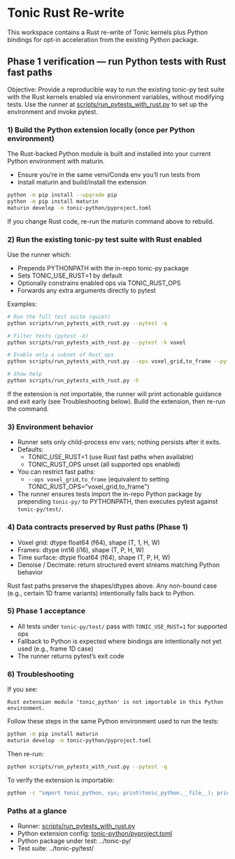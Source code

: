 # Tonic Rust Re-write

This workspace contains a Rust re-write of Tonic kernels plus Python bindings for opt-in acceleration from the existing Python package.

## Phase 1 verification — run Python tests with Rust fast paths

Objective: Provide a reproducible way to run the existing tonic-py test suite with the Rust kernels enabled via environment variables, without modifying tests. Use the runner at [scripts/run_pytests_with_rust.py](scripts/run_pytests_with_rust.py) to set up the environment and invoke pytest.

### 1) Build the Python extension locally (once per Python environment)

The Rust-backed Python module is built and installed into your current Python environment with maturin.

- Ensure you’re in the same venv/Conda env you’ll run tests from
- Install maturin and build/install the extension

```bash
python -m pip install --upgrade pip
python -m pip install maturin
maturin develop -m tonic-python/pyproject.toml
```

If you change Rust code, re-run the maturin command above to rebuild.

### 2) Run the existing tonic-py test suite with Rust enabled

Use the runner which:
- Prepends PYTHONPATH with the in-repo tonic-py package
- Sets TONIC_USE_RUST=1 by default
- Optionally constrains enabled ops via TONIC_RUST_OPS
- Forwards any extra arguments directly to pytest

Examples:
```bash
# Run the full test suite (quiet)
python scripts/run_pytests_with_rust.py --pytest -q

# Filter tests (pytest -k)
python scripts/run_pytests_with_rust.py --pytest -k voxel

# Enable only a subset of Rust ops
python scripts/run_pytests_with_rust.py --ops voxel_grid,to_frame --pytest -k "voxel or frame"

# Show help
python scripts/run_pytests_with_rust.py -h
```

If the extension is not importable, the runner will print actionable guidance and exit early (see Troubleshooting below). Build the extension, then re-run the command.

### 3) Environment behavior

- Runner sets only child-process env vars; nothing persists after it exits.
- Defaults:
  - TONIC_USE_RUST=1 (use Rust fast paths when available)
  - TONIC_RUST_OPS unset (all supported ops enabled)
- You can restrict fast paths:
  - `--ops voxel_grid,to_frame` (equivalent to setting TONIC_RUST_OPS="voxel_grid,to_frame")
- The runner ensures tests import the in-repo Python package by prepending `tonic-py/` to PYTHONPATH, then executes pytest against `tonic-py/test/`.

### 4) Data contracts preserved by Rust paths (Phase 1)

- Voxel grid: dtype float64 (f64), shape (T, 1, H, W)
- Frames: dtype int16 (i16), shape (T, P, H, W)
- Time surface: dtype float64 (f64), shape (T, P, H, W)
- Denoise / Decimate: return structured event streams matching Python behavior

Rust fast paths preserve the shapes/dtypes above. Any non-bound case (e.g., certain 1D frame variants) intentionally falls back to Python.

### 5) Phase 1 acceptance

- All tests under `tonic-py/test/` pass with `TONIC_USE_RUST=1` for supported ops
- Fallback to Python is expected where bindings are intentionally not yet used (e.g., frame 1D case)
- The runner returns pytest’s exit code

### 6) Troubleshooting

If you see:
```
Rust extension module 'tonic_python' is not importable in this Python environment.
```
Follow these steps in the same Python environment used to run the tests:
```bash
python -m pip install maturin
maturin develop -m tonic-python/pyproject.toml
```
Then re-run:
```bash
python scripts/run_pytests_with_rust.py --pytest -q
```

To verify the extension is importable:
```bash
python -c "import tonic_python, sys; print(tonic_python.__file__); print(sys.version)"
```

### Paths at a glance

- Runner: [scripts/run_pytests_with_rust.py](scripts/run_pytests_with_rust.py)
- Python extension config: [tonic-python/pyproject.toml](tonic-python/pyproject.toml)
- Python package under test: ../tonic-py/
- Test suite: ../tonic-py/test/
